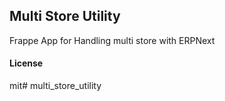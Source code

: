 ## Multi Store Utility

Frappe App for Handling multi store with ERPNext

#### License

mit# multi_store_utility
